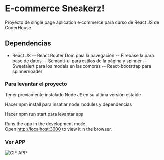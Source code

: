 # E-commerce Sneakerz!

Proyecto de single page aplication e-commerce para curso de React JS de CoderHouse

## Dependencias

- React JS
-- React Router Dom para la navegación
-- Firebase la para base de datos
-- Semanti-ui para estilos de la página y spinner 
-- Sweetalert para los modals en las compras
-- React-bootstrap para spinner/loader 

### Para levantar el proyecto

Tener previamente instalado Node JS en su ultima versión estable 

Hacer npm install para insatlar node modules y dependencias

Hacer npm run start para levantar app

Runs the app in the development mode.\
Open [http://localhost:3000](http://localhost:3000) to view it in the browser.

### Ver APP

![GIF APP](https://media.giphy.com/media/Bfwg7x5jPOkrOwAm7R/source.gif)
